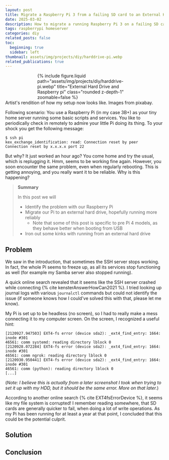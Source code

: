 ```yaml
---
layout: post
title: Migrate a Raspberry Pi 3 from a failing SD card to an External Hard Drive
date: 2025-03-02
description: How to migrate a running Raspberry Pi 3 on a failing SD card to an external hard drive and boot from it (SATA HDD in an enclosure)
tags: raspberrypi homeserver
categories: diy
related_posts: false
toc:
  beginning: true
  sidebar: left
thumbnail: assets/img/projects/diy/harddrive-pi.webp
related_publications: true
---
```


<div class="row">
    <div class="col-sm mt-3 mt-md-0" style="max-width: 300px; margin: auto;">
        {% include figure.liquid path="assets/img/projects/diy/harddrive-pi.webp" title="External Hard Drive and Raspberry pi" class="rounded z-depth-1" zoomable=false %}
    </div>
</div>
<div class="caption">
    Artist's rendition of how my setup now looks like. Images from pixabay.
</div>

Following scenario: You use a Raspberry Pi (in my case 3B+) as your tiny home server running some basic scripts and services. You like to periodically check in remotely to admire your little Pi doing its thing. To your shock you get the following message:

```text
$ ssh pi
kex_exchange_identification: read: Connection reset by peer
Connection reset by x.x.x.x port 22
```

But why? It just worked an hour ago? You come home and try the usual, which is replugging it. Hmm, seems to be working fine again. However, you soon encounter the same problem, even when regularly rebooting. This is getting annoying, and you really want it to be reliable. Why is this happening?

> **Summary**
>
> In this post we will
>
> - Identify the problem with our Raspberry Pi
> - Migrate our Pi to an external hard drive, hopefully running more reliably
>   - Note that some of this post is specific to pre Pi 4 models, as they behave better when booting from USB
> - Iron out some kinks with running from an external hard drive

## Problem

We saw in the introduction, that sometimes the SSH server stops working. In fact, the whole Pi seems to freeze up, as all its services stop functioning as well (for example my Samba server also stopped running).

A quick online search revealed that it seems like the SSH server crashed while connecting {% cite kensterAnswerHowCan2021 %}. I tried looking up journal logs with various `journalctl` commands but could not identify the issue (if someone knows how I could've solved this with that, please let me know).

My Pi is set up to be headless (no screen), so I had to really make a mess connecting it to my computer screen. On the screen, I recognized a useful hint:

```text
[2120927.947503] EXT4-fs error (device sda2): _ext4_find_entry: 1664: inode #301
46561: comm systemd: reading directory lblock 0
[2120928.072284] EXT4-fs error (device sda2): _ext4_find_entry: 1664: inode #301
46561: comm ngrok: reading directory lblock 0
[2120930.950441] EXT4-fs error (device sda2): _ext4_find_entry: 1664: inode #301
46561: comm (python): reading directory lblock 0
[...]
```

(*Note: I believe this is actually from a later screenshot I took when trying to set it up with my HDD, but it should be the same error. More on that later.*)

According to another online search {% cite EXT4fsErrorDevice %}, it seems like my file system is corrupted! I remember reading somewhere, that SD cards are generally quicker to fail, when doing a lot of write operations. As my Pi has been running for at least a year at that point, I concluded that this could be the potential culprit.

## Solution




## Conclusion
